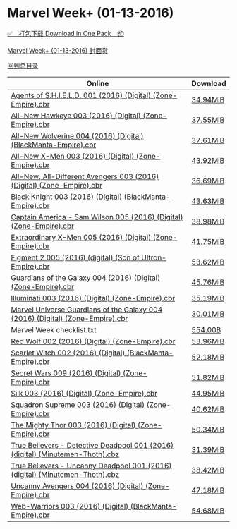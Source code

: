 # Marvel Week+ (01-13-2016)

[✅&emsp;打包下载 Download in One Pack&emsp;📦](https://pan.baidu.com/s/1qXLd9Nm)

[Marvel Week+ (01-13-2016) 封面赏](/https://github.com/alicewish/markdown/blob/master/cover/Marvel-Week-01-13-2016-Covers.md)



[回到总目录](https://github.com/alicewish/markdown/blob/master/Catalogs.md)



Online | Download
--- | ---
[Agents of S.H.I.E.L.D. 001 (2016) (Digital) (Zone-Empire).cbr](https://github.com/alicewish/markdown/blob/master/comic/Agents-of-S-H-I-E-L-D-001-2016-Digital-Zone-Empire-cbr.md) | [34.94MiB](https://pan.baidu.com/s/1qXLd9Nm#list/path=%2FMarvel%20Week%202016%20Q1%2FMarvel%20Week%2B%20%2801-13-2016%29%2F%E3%82%BF%E3%82%A4%E3%82%A4%E3%82%BB%E3%82%B3%E3%82%B9%E3%82%BF%E3%82%A4%E3%82%B5%E3%82%B5%E3%82%B1%E3%82%B3%E3%82%BF%E3%82%A6%E3%82%AF%E3%82%B9%E3%82%AA%E3%82%AD%E3%82%B7%E3%82%AF%E3%82%A8%E3%82%A8%E3%82%BB%E3%82%BB%E3%82%A6%E3%82%A8%E3%82%B5%E3%82%B1%E3%82%BD%E3%82%AF%E3%82%B3%E3%82%B1&parentPath=%2FMarvel%20Week%202016%20Q1)
[All-New Hawkeye 003 (2016) (Digital) (Zone-Empire).cbr](https://github.com/alicewish/markdown/blob/master/comic/All-New-Hawkeye-003-2016-Digital-Zone-Empire-cbr.md) | [37.55MiB](https://pan.baidu.com/s/1qXLd9Nm#list/path=%2FMarvel%20Week%202016%20Q1%2FMarvel%20Week%2B%20%2801-13-2016%29%2F%E3%82%BF%E3%82%AF%E3%82%BD%E3%82%A6%E3%82%B1%E3%82%B3%E3%82%AD%E3%82%B3%E3%82%AD%E3%82%BD%E3%82%BD%E3%82%AF%E3%82%A6%E3%82%B1%E3%82%BB%E3%82%AA%E3%82%BF%E3%82%B9%E3%82%A4%E3%82%BF%E3%82%AB%E3%82%AA%E3%82%BD%E3%82%A8%E3%82%B5%E3%82%A2%E3%82%AF%E3%82%AB%E3%82%BF%E3%82%BF%E3%82%AD%E3%82%AB&parentPath=%2FMarvel%20Week%202016%20Q1)
[All-New Wolverine 004 (2016) (Digital) (BlackManta-Empire).cbr](https://github.com/alicewish/markdown/blob/master/comic/All-New-Wolverine-004-2016-Digital-BlackManta-Empire-cbr.md) | [37.61MiB](https://pan.baidu.com/s/1qXLd9Nm#list/path=%2FMarvel%20Week%202016%20Q1%2FMarvel%20Week%2B%20%2801-13-2016%29%2F%E3%82%B5%E3%82%BD%E3%82%AD%E3%82%AF%E3%82%BF%E3%82%BD%E3%82%AD%E3%82%AA%E3%82%BD%E3%82%B9%E3%82%BF%E3%82%AB%E3%82%BD%E3%82%A8%E3%82%AD%E3%82%A6%E3%82%A6%E3%82%A4%E3%82%A2%E3%82%B9%E3%82%A6%E3%82%AF%E3%82%B7%E3%82%B1%E3%82%AB%E3%82%BF%E3%82%B7%E3%82%AF%E3%82%BD%E3%82%B5%E3%82%B3%E3%82%BB&parentPath=%2FMarvel%20Week%202016%20Q1)
[All-New X-Men 003 (2016) (Digital) (Zone-Empire).cbr](https://github.com/alicewish/markdown/blob/master/comic/All-New-X-Men-003-2016-Digital-Zone-Empire-cbr.md) | [43.92MiB](https://pan.baidu.com/s/1qXLd9Nm#list/path=%2FMarvel%20Week%202016%20Q1%2FMarvel%20Week%2B%20%2801-13-2016%29%2F%E3%82%A8%E3%82%B9%E3%82%B1%E3%82%A6%E3%82%B3%E3%82%AF%E3%82%A8%E3%82%AD%E3%82%AF%E3%82%A2%E3%82%A4%E3%82%AD%E3%82%A6%E3%82%B3%E3%82%B3%E3%82%BD%E3%82%BB%E3%82%B9%E3%82%A4%E3%82%A4%E3%82%B7%E3%82%BB%E3%82%B1%E3%82%B1%E3%82%A6%E3%82%A8%E3%82%AA%E3%82%BD%E3%82%B7%E3%82%BF%E3%82%AA%E3%82%A4&parentPath=%2FMarvel%20Week%202016%20Q1)
[All-New, All-Different Avengers 003 (2016) (Digital) (Zone-Empire).cbr](https://github.com/alicewish/markdown/blob/master/comic/All-New-All-Different-Avengers-003-2016-Digital-Zone-Empire-cbr.md) | [36.69MiB](https://pan.baidu.com/s/1qXLd9Nm#list/path=%2FMarvel%20Week%202016%20Q1%2FMarvel%20Week%2B%20%2801-13-2016%29%2F%E3%82%AF%E3%82%BF%E3%82%B3%E3%82%BF%E3%82%B9%E3%82%AF%E3%82%BB%E3%82%BD%E3%82%AA%E3%82%A4%E3%82%AF%E3%82%A2%E3%82%AA%E3%82%AF%E3%82%A8%E3%82%B3%E3%82%B1%E3%82%A8%E3%82%B9%E3%82%BF%E3%82%AB%E3%82%B9%E3%82%B3%E3%82%BF%E3%82%A8%E3%82%B5%E3%82%AD%E3%82%B5%E3%82%A4%E3%82%BB%E3%82%BB%E3%82%B3&parentPath=%2FMarvel%20Week%202016%20Q1)
[Black Knight 003 (2016) (Digital) (BlackManta-Empire).cbr](https://github.com/alicewish/markdown/blob/master/comic/Black-Knight-003-2016-Digital-BlackManta-Empire-cbr.md) | [43.63MiB](https://pan.baidu.com/s/1qXLd9Nm#list/path=%2FMarvel%20Week%202016%20Q1%2FMarvel%20Week%2B%20%2801-13-2016%29%2F%E3%82%BD%E3%82%AB%E3%82%AD%E3%82%B9%E3%82%B7%E3%82%AF%E3%82%BB%E3%82%A6%E3%82%B1%E3%82%A2%E3%82%B3%E3%82%AA%E3%82%B3%E3%82%AD%E3%82%BF%E3%82%A8%E3%82%B9%E3%82%BF%E3%82%B9%E3%82%AB%E3%82%B7%E3%82%BF%E3%82%B9%E3%82%AD%E3%82%AD%E3%82%A8%E3%82%AA%E3%82%A4%E3%82%B5%E3%82%AD%E3%82%B9%E3%82%BB&parentPath=%2FMarvel%20Week%202016%20Q1)
[Captain America - Sam Wilson 005 (2016) (Digital) (Zone-Empire).cbr](https://github.com/alicewish/markdown/blob/master/comic/Captain-America-Sam-Wilson-005-2016-Digital-Zone-Empire-cbr.md) | [38.98MiB](https://pan.baidu.com/s/1qXLd9Nm#list/path=%2FMarvel%20Week%202016%20Q1%2FMarvel%20Week%2B%20%2801-13-2016%29%2F%E3%82%AD%E3%82%B7%E3%82%B5%E3%82%AA%E3%82%AD%E3%82%A4%E3%82%BD%E3%82%B7%E3%82%A8%E3%82%B1%E3%82%B3%E3%82%BB%E3%82%BB%E3%82%AB%E3%82%BF%E3%82%A6%E3%82%B7%E3%82%AA%E3%82%BB%E3%82%BB%E3%82%B1%E3%82%B5%E3%82%B9%E3%82%B9%E3%82%AA%E3%82%A4%E3%82%AA%E3%82%A4%E3%82%A6%E3%82%A4%E3%82%A6%E3%82%B5&parentPath=%2FMarvel%20Week%202016%20Q1)
[Extraordinary X-Men 005 (2016) (Digital) (Zone-Empire).cbr](https://github.com/alicewish/markdown/blob/master/comic/Extraordinary-X-Men-005-2016-Digital-Zone-Empire-cbr.md) | [41.75MiB](https://pan.baidu.com/s/1qXLd9Nm#list/path=%2FMarvel%20Week%202016%20Q1%2FMarvel%20Week%2B%20%2801-13-2016%29%2F%E3%82%B7%E3%82%BF%E3%82%AF%E3%82%BF%E3%82%AA%E3%82%A4%E3%82%BB%E3%82%B1%E3%82%A4%E3%82%A4%E3%82%B1%E3%82%BD%E3%82%BD%E3%82%A2%E3%82%B9%E3%82%BB%E3%82%AF%E3%82%AD%E3%82%AA%E3%82%AF%E3%82%AD%E3%82%A2%E3%82%A6%E3%82%A4%E3%82%A6%E3%82%B3%E3%82%AB%E3%82%B1%E3%82%BD%E3%82%BD%E3%82%A4%E3%82%B5&parentPath=%2FMarvel%20Week%202016%20Q1)
[Figment 2 005 (2016) (digital) (Son of Ultron-Empire).cbr](https://github.com/alicewish/markdown/blob/master/comic/Figment-2-005-2016-digital-Son-of-Ultron-Empire-cbr.md) | [53.62MiB](https://pan.baidu.com/s/1qXLd9Nm#list/path=%2FMarvel%20Week%202016%20Q1%2FMarvel%20Week%2B%20%2801-13-2016%29%2F%E3%82%AB%E3%82%B5%E3%82%AA%E3%82%A4%E3%82%B5%E3%82%A4%E3%82%BF%E3%82%B7%E3%82%A8%E3%82%AF%E3%82%AA%E3%82%BD%E3%82%A4%E3%82%BF%E3%82%B7%E3%82%A2%E3%82%A2%E3%82%A8%E3%82%BF%E3%82%B9%E3%82%B5%E3%82%AF%E3%82%AA%E3%82%AB%E3%82%AD%E3%82%A2%E3%82%BF%E3%82%B5%E3%82%BB%E3%82%A2%E3%82%A8%E3%82%B9&parentPath=%2FMarvel%20Week%202016%20Q1)
[Guardians of the Galaxy 004 (2016) (Digital) (Zone-Empire).cbr](https://github.com/alicewish/markdown/blob/master/comic/Guardians-of-Galaxy-004-2016-Digital-Zone-Empire-cbr.md) | [45.76MiB](https://pan.baidu.com/s/1qXLd9Nm#list/path=%2FMarvel%20Week%202016%20Q1%2FMarvel%20Week%2B%20%2801-13-2016%29%2F%E3%82%A2%E3%82%AD%E3%82%BF%E3%82%AD%E3%82%BB%E3%82%B9%E3%82%B1%E3%82%BF%E3%82%A4%E3%82%B5%E3%82%A8%E3%82%B7%E3%82%A8%E3%82%BD%E3%82%B1%E3%82%A2%E3%82%B5%E3%82%A4%E3%82%AA%E3%82%BB%E3%82%A2%E3%82%B9%E3%82%AA%E3%82%B3%E3%82%A2%E3%82%AA%E3%82%BF%E3%82%AA%E3%82%B1%E3%82%B7%E3%82%A4%E3%82%AB&parentPath=%2FMarvel%20Week%202016%20Q1)
[Illuminati 003 (2016) (Digital) (Zone-Empire).cbr](https://github.com/alicewish/markdown/blob/master/comic/Illuminati-003-2016-Digital-Zone-Empire-cbr.md) | [35.19MiB](https://pan.baidu.com/s/1qXLd9Nm#list/path=%2FMarvel%20Week%202016%20Q1%2FMarvel%20Week%2B%20%2801-13-2016%29%2F%E3%82%BB%E3%82%BF%E3%82%B1%E3%82%B9%E3%82%B3%E3%82%B7%E3%82%B1%E3%82%B1%E3%82%AA%E3%82%AB%E3%82%A8%E3%82%BD%E3%82%BD%E3%82%AA%E3%82%A8%E3%82%B5%E3%82%A4%E3%82%B1%E3%82%B7%E3%82%B7%E3%82%B5%E3%82%AB%E3%82%B9%E3%82%AB%E3%82%B1%E3%82%AD%E3%82%B7%E3%82%AA%E3%82%A8%E3%82%BB%E3%82%A2%E3%82%B3&parentPath=%2FMarvel%20Week%202016%20Q1)
[Marvel Universe Guardians of the Galaxy 004 (2016) (Digital) (Zone-Empire).cbr](https://github.com/alicewish/markdown/blob/master/comic/Marvel-Universe-Guardians-of-Galaxy-004-2016-Digital-Zone-Empire-cbr.md) | [30.01MiB](https://pan.baidu.com/s/1qXLd9Nm#list/path=%2FMarvel%20Week%202016%20Q1%2FMarvel%20Week%2B%20%2801-13-2016%29%2F%E3%82%AF%E3%82%BF%E3%82%A2%E3%82%BD%E3%82%AA%E3%82%BD%E3%82%AB%E3%82%BF%E3%82%B5%E3%82%B3%E3%82%AA%E3%82%AB%E3%82%A4%E3%82%B1%E3%82%BD%E3%82%BF%E3%82%A8%E3%82%B5%E3%82%AD%E3%82%AB%E3%82%AA%E3%82%AD%E3%82%BD%E3%82%A8%E3%82%B9%E3%82%B3%E3%82%BD%E3%82%A6%E3%82%B9%E3%82%A4%E3%82%A8%E3%82%BD&parentPath=%2FMarvel%20Week%202016%20Q1)
Marvel Week checklist.txt | [554.00B](https://pan.baidu.com/s/1qXLd9Nm#list/path=%2FMarvel%20Week%202016%20Q1%2FMarvel%20Week%2B%20%2801-13-2016%29%2F%E3%82%AB%E3%82%AD%E3%82%A4%E3%82%B3%E3%82%BF%E3%82%A2%E3%82%B1%E3%82%AD%E3%82%A2%E3%82%B9%E3%82%A6%E3%82%B7%E3%82%AB%E3%82%A4%E3%82%A2%E3%82%A4%E3%82%B7%E3%82%AA%E3%82%A6%E3%82%BD%E3%82%AA%E3%82%B3%E3%82%BB%E3%82%B9%E3%82%BD%E3%82%B1%E3%82%BB%E3%82%B3%E3%82%BB%E3%82%A6%E3%82%B7%E3%82%AF&parentPath=%2FMarvel%20Week%202016%20Q1)
[Red Wolf 002 (2016) (Digital) (Zone-Empire).cbr](https://github.com/alicewish/markdown/blob/master/comic/Red-Wolf-002-2016-Digital-Zone-Empire-cbr.md) | [53.96MiB](https://pan.baidu.com/s/1qXLd9Nm#list/path=%2FMarvel%20Week%202016%20Q1%2FMarvel%20Week%2B%20%2801-13-2016%29%2F%E3%82%BB%E3%82%B1%E3%82%A2%E3%82%B7%E3%82%A4%E3%82%AD%E3%82%B7%E3%82%B5%E3%82%B5%E3%82%A8%E3%82%B5%E3%82%B5%E3%82%AB%E3%82%AB%E3%82%A6%E3%82%B9%E3%82%A6%E3%82%A6%E3%82%B1%E3%82%B9%E3%82%A4%E3%82%AB%E3%82%BF%E3%82%A4%E3%82%BD%E3%82%B1%E3%82%BD%E3%82%BF%E3%82%A4%E3%82%A6%E3%82%AF%E3%82%AB&parentPath=%2FMarvel%20Week%202016%20Q1)
[Scarlet Witch 002 (2016) (Digital) (BlackManta-Empire).cbr](https://github.com/alicewish/markdown/blob/master/comic/Scarlet-Witch-002-2016-Digital-BlackManta-Empire-cbr.md) | [52.18MiB](https://pan.baidu.com/s/1qXLd9Nm#list/path=%2FMarvel%20Week%202016%20Q1%2FMarvel%20Week%2B%20%2801-13-2016%29%2F%E3%82%BB%E3%82%BD%E3%82%BD%E3%82%A4%E3%82%B3%E3%82%BF%E3%82%B7%E3%82%B7%E3%82%A6%E3%82%B9%E3%82%A8%E3%82%BD%E3%82%AA%E3%82%BB%E3%82%A4%E3%82%A2%E3%82%A8%E3%82%A2%E3%82%BD%E3%82%BB%E3%82%AB%E3%82%B7%E3%82%B5%E3%82%B9%E3%82%A8%E3%82%A6%E3%82%B7%E3%82%A4%E3%82%BF%E3%82%AA%E3%82%AA%E3%82%A8&parentPath=%2FMarvel%20Week%202016%20Q1)
[Secret Wars 009 (2016) (Digital) (Zone-Empire).cbr](https://github.com/alicewish/markdown/blob/master/comic/Secret-Wars-009-2016-Digital-Zone-Empire-cbr.md) | [51.82MiB](https://pan.baidu.com/s/1qXLd9Nm#list/path=%2FMarvel%20Week%202016%20Q1%2FMarvel%20Week%2B%20%2801-13-2016%29%2F%E3%82%BF%E3%82%B7%E3%82%AA%E3%82%AA%E3%82%B5%E3%82%AD%E3%82%BB%E3%82%BB%E3%82%B3%E3%82%BD%E3%82%B1%E3%82%A2%E3%82%B3%E3%82%B5%E3%82%A4%E3%82%BD%E3%82%AB%E3%82%A2%E3%82%AD%E3%82%AB%E3%82%BD%E3%82%A4%E3%82%B3%E3%82%B3%E3%82%A8%E3%82%A6%E3%82%AD%E3%82%A6%E3%82%B9%E3%82%BB%E3%82%A2%E3%82%B3&parentPath=%2FMarvel%20Week%202016%20Q1)
[Silk 003 (2016) (Digital) (Zone-Empire).cbr](https://github.com/alicewish/markdown/blob/master/comic/Silk-003-2016-Digital-Zone-Empire-cbr.md) | [44.95MiB](https://pan.baidu.com/s/1qXLd9Nm#list/path=%2FMarvel%20Week%202016%20Q1%2FMarvel%20Week%2B%20%2801-13-2016%29%2F%E3%82%B9%E3%82%BB%E3%82%AB%E3%82%A6%E3%82%AA%E3%82%B5%E3%82%B1%E3%82%A2%E3%82%AF%E3%82%B1%E3%82%B3%E3%82%B7%E3%82%AD%E3%82%B7%E3%82%A2%E3%82%AF%E3%82%BD%E3%82%AA%E3%82%B3%E3%82%BF%E3%82%BB%E3%82%B3%E3%82%B3%E3%82%BD%E3%82%AB%E3%82%AD%E3%82%AA%E3%82%B9%E3%82%A6%E3%82%AD%E3%82%BF%E3%82%AF&parentPath=%2FMarvel%20Week%202016%20Q1)
[Squadron Supreme 003 (2016) (Digital) (Zone-Empire).cbr](https://github.com/alicewish/markdown/blob/master/comic/Squadron-Supreme-003-2016-Digital-Zone-Empire-cbr.md) | [40.62MiB](https://pan.baidu.com/s/1qXLd9Nm#list/path=%2FMarvel%20Week%202016%20Q1%2FMarvel%20Week%2B%20%2801-13-2016%29%2F%E3%82%AD%E3%82%A2%E3%82%BB%E3%82%B1%E3%82%B7%E3%82%B5%E3%82%B9%E3%82%B1%E3%82%AF%E3%82%B5%E3%82%A8%E3%82%B1%E3%82%B7%E3%82%BD%E3%82%A6%E3%82%AD%E3%82%A8%E3%82%BB%E3%82%B9%E3%82%A8%E3%82%B7%E3%82%BD%E3%82%A2%E3%82%B9%E3%82%B7%E3%82%AF%E3%82%BB%E3%82%A4%E3%82%A4%E3%82%B7%E3%82%B9%E3%82%B5&parentPath=%2FMarvel%20Week%202016%20Q1)
[The Mighty Thor 003 (2016) (Digital) (Zone-Empire).cbr](https://github.com/alicewish/markdown/blob/master/comic/Mighty-Thor-003-2016-Digital-Zone-Empire-cbr.md) | [50.34MiB](https://pan.baidu.com/s/1qXLd9Nm#list/path=%2FMarvel%20Week%202016%20Q1%2FMarvel%20Week%2B%20%2801-13-2016%29%2F%E3%82%AA%E3%82%A2%E3%82%A6%E3%82%B1%E3%82%BB%E3%82%B7%E3%82%AD%E3%82%B9%E3%82%B1%E3%82%BF%E3%82%AF%E3%82%BD%E3%82%AD%E3%82%B3%E3%82%B3%E3%82%A6%E3%82%B5%E3%82%A4%E3%82%AA%E3%82%B1%E3%82%A2%E3%82%B5%E3%82%B9%E3%82%A8%E3%82%A4%E3%82%BF%E3%82%BD%E3%82%B3%E3%82%A4%E3%82%A4%E3%82%A2%E3%82%AB&parentPath=%2FMarvel%20Week%202016%20Q1)
[True Believers - Detective Deadpool 001 (2016) (digital) (Minutemen-Thoth).cbz](https://github.com/alicewish/markdown/blob/master/comic/True-Believers-Detective-Deadpool-001-2016-digital-Minutemen-Thoth-cbz.md) | [31.39MiB](https://pan.baidu.com/s/1qXLd9Nm#list/path=%2FMarvel%20Week%202016%20Q1%2FMarvel%20Week%2B%20%2801-13-2016%29%2F%E3%82%B3%E3%82%B7%E3%82%A2%E3%82%A6%E3%82%B7%E3%82%AD%E3%82%B1%E3%82%A6%E3%82%AB%E3%82%B9%E3%82%BB%E3%82%BB%E3%82%BD%E3%82%BF%E3%82%B9%E3%82%AB%E3%82%BF%E3%82%AD%E3%82%BF%E3%82%BB%E3%82%AD%E3%82%BF%E3%82%A4%E3%82%B3%E3%82%AF%E3%82%AF%E3%82%AF%E3%82%BF%E3%82%A6%E3%82%AD%E3%82%AD%E3%82%BB&parentPath=%2FMarvel%20Week%202016%20Q1)
[True Believers - Uncanny Deadpool 001 (2016) (digital) (Minutemen-Thoth).cbz](https://github.com/alicewish/markdown/blob/master/comic/True-Believers-Uncanny-Deadpool-001-2016-digital-Minutemen-Thoth-cbz.md) | [38.42MiB](https://pan.baidu.com/s/1qXLd9Nm#list/path=%2FMarvel%20Week%202016%20Q1%2FMarvel%20Week%2B%20%2801-13-2016%29%2F%E3%82%BF%E3%82%B1%E3%82%BD%E3%82%A4%E3%82%BF%E3%82%A8%E3%82%A4%E3%82%BB%E3%82%A2%E3%82%B7%E3%82%B7%E3%82%B1%E3%82%BB%E3%82%AD%E3%82%A4%E3%82%AB%E3%82%BD%E3%82%BF%E3%82%A4%E3%82%AD%E3%82%AF%E3%82%BB%E3%82%B9%E3%82%A2%E3%82%BF%E3%82%AB%E3%82%A4%E3%82%B1%E3%82%BB%E3%82%BF%E3%82%AB%E3%82%A6&parentPath=%2FMarvel%20Week%202016%20Q1)
[Uncanny Avengers 004 (2016) (Digital) (Zone-Empire).cbr](https://github.com/alicewish/markdown/blob/master/comic/Uncanny-Avengers-004-2016-Digital-Zone-Empire-cbr.md) | [47.18MiB](https://pan.baidu.com/s/1qXLd9Nm#list/path=%2FMarvel%20Week%202016%20Q1%2FMarvel%20Week%2B%20%2801-13-2016%29%2F%E3%82%B1%E3%82%A4%E3%82%B3%E3%82%A2%E3%82%B3%E3%82%AB%E3%82%A6%E3%82%A4%E3%82%B7%E3%82%B9%E3%82%BF%E3%82%AB%E3%82%B5%E3%82%A8%E3%82%AB%E3%82%B1%E3%82%B9%E3%82%AA%E3%82%A4%E3%82%B1%E3%82%B7%E3%82%AD%E3%82%B3%E3%82%BF%E3%82%AA%E3%82%BB%E3%82%BB%E3%82%B9%E3%82%B7%E3%82%A8%E3%82%A2%E3%82%B5&parentPath=%2FMarvel%20Week%202016%20Q1)
[Web-Warriors 003 (2016) (Digital) (BlackManta-Empire).cbr](https://github.com/alicewish/markdown/blob/master/comic/Web-Warriors-003-2016-Digital-BlackManta-Empire-cbr.md) | [54.68MiB](https://pan.baidu.com/s/1qXLd9Nm#list/path=%2FMarvel%20Week%202016%20Q1%2FMarvel%20Week%2B%20%2801-13-2016%29%2F%E3%82%BD%E3%82%B9%E3%82%A2%E3%82%BF%E3%82%B7%E3%82%AD%E3%82%BD%E3%82%AD%E3%82%B3%E3%82%B7%E3%82%AD%E3%82%A6%E3%82%AF%E3%82%B3%E3%82%B9%E3%82%B3%E3%82%A2%E3%82%BB%E3%82%AA%E3%82%A2%E3%82%BD%E3%82%A4%E3%82%BB%E3%82%B1%E3%82%A4%E3%82%AF%E3%82%A8%E3%82%A4%E3%82%AF%E3%82%AF%E3%82%A2%E3%82%AF&parentPath=%2FMarvel%20Week%202016%20Q1)
